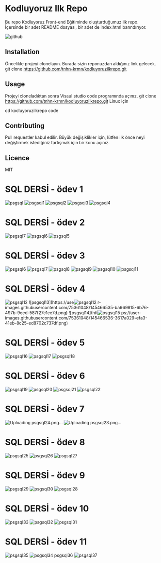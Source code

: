 # Kodluyoruz Ilk Repo 
Bu repo Kodluyoruz  Front-end Eğitiminde oluşturduğumuz ilk repo. İçersinde bir adet 
README dosyası, bir adet de index.html barındırıyor.

![github](https://user-images.githubusercontent.com/75361048/144909000-f9264439-e02c-4206-9bc0-4f781c9e96bb.png)


## Installation
Öncelikle projeyi  clonelayın. Burada sizin reponuzdan aldığınız link gelecek.
git clone https://github.com/tnhn-krmn/kodluyoruzilkrepo.git

## Usage
Projeyi cloneladıktan sonra Visaul studio code programında açınız.
git clone https://github.com/tnhn-krmn/kodluyoruzilkrepo.git
Linux için

cd kodluyoruzilkrepo
code

## Contributing
Pull requestler kabul edilir. Büyük değişiklikler için, lütfen ilk önce neyi değiştirmek 
istediğiniz tartışmak için bir konu açınız.

## Licence
MIT 


# SQL DERSİ - ödev 1
![psgsql](https://user-images.githubusercontent.com/75361048/145451096-f827e4c4-d12c-4bcb-ac08-67e7a4bc9cb5.png)
![psgsql1](https://user-images.githubusercontent.com/75361048/145451101-38f4fb2d-431d-4d10-9952-31b06bdeadd7.png)
![psgsql2](https://user-images.githubusercontent.com/75361048/145451103-7cabd025-ed7a-473e-bdf4-96d9a7077461.png)
![psgsql3](https://user-images.githubusercontent.com/75361048/145451107-32a16399-7eab-49b4-80cf-58d7fb8bec3e.png)
![psgsql4](https://user-images.githubusercontent.com/75361048/145451111-39885a01-02b0-4c90-99ac-d8f32c631137.png)

# SQL DERSİ - ödev 2
![psgsql7](https://user-images.githubusercontent.com/75361048/145458503-658fc987-fbd2-4556-a62d-be5b3e3577e4.png)
![psgsql6](https://user-images.githubusercontent.com/75361048/145458496-2ac2040d-a689-4b7c-8be3-3d72c5dd26dc.png)
![psgsql5](https://user-images.githubusercontent.com/75361048/145458489-c10b7ae3-e076-45c1-b65c-ba38e99b6a51.png)

# SQL DERSİ - ödev 3
![psgsql6](https://user-images.githubusercontent.com/75361048/145462842-616b6a9a-e3f1-4e90-8d58-d7058ddb1cd7.png)
![psgsql7](https://user-images.githubusercontent.com/75361048/145462854-69818cef-4603-4a1c-bca0-e1b3e95b4459.png)
![psgsql8](https://user-images.githubusercontent.com/75361048/145462855-d7adc7c1-5114-4bde-9cb4-e58e51a85d2a.png)
![psgsql9](https://user-images.githubusercontent.com/75361048/145462859-ca05a519-6ded-4cc9-a776-d2bd86f78f5b.png)
![psgsql10](https://user-images.githubusercontent.com/75361048/145462863-ebce3ef7-a319-4413-9fa8-8545f0d0e3c6.png)
![psgsql11](https://user-images.githubusercontent.com/75361048/145462864-dfc552ba-4508-477a-834f-3b54960c7ece.png)

# SQL DERSİ - ödev 4
![psgsql12](https://user-images.githubusercontent.com/75361048/145466530-91e1b823-020c-4bd8-9747-f735d02de9d7.png)
![psgsql13](https://use![psgsql12](https://user-images.githubusercontent.com/75361048/145466596-e53f101e-9908-46f5-8c34-4d4614ccdd74.png)
r-images.githubusercontent.com/75361048/145466535-ba969815-6b76-497b-9eed-587f27c1ee7d.png)
![psgsql14](htt![psgsql15](https://user-images.githubusercontent.com/75361048/145466573-769f2812-06ea-4d06-ac38-9c456c08fd09.png)
ps://user-images.githubusercontent.com/75361048/145466536-3617a029-efa3-41eb-8c25-ed8702c737df.png)

# SQL DERSİ - ödev 5
![psgsql16](https://user-images.githubusercontent.com/75361048/146258416-16d9a7eb-e151-4acb-be6c-abea45d62d4a.png)
![psgsql17](https://user-images.githubusercontent.com/75361048/146258422-99bd82b5-0f19-4d58-99cf-5bf70a4ebe02.png)
![psgsql18](https://user-images.githubusercontent.com/75361048/146258427-9a87af95-d7ac-4736-bd00-92d8c76bbde4.png)

# SQL DERSİ - ödev 6
![psgsql19](https://user-images.githubusercontent.com/75361048/146443653-c2d38464-050d-4709-9a0c-6b1e080961e6.png)
![psgsql20](https://user-images.githubusercontent.com/75361048/146443654-f0bc0a1c-6798-4179-ac77-95c69b1e50c7.png)
![psgsql21](https://user-images.githubusercontent.com/75361048/146443655-d7d1b928-5226-4c85-9ac8-1a505deefe45.png)
![psgsql22](https://user-images.githubusercontent.com/75361048/146443657-2b3142aa-3c4e-4b2e-989b-f9bfae1a06a7.png)


# SQL DERSİ - ödev 7
![Uploading psgsql24.png…]()
![Uploading psgsql23.png…]()

# SQL DERSİ - ödev 8

![psgsql25](https://user-images.githubusercontent.com/75361048/146987374-c4dd5283-9d5f-4067-89da-e8c647d2e896.png)
![psgsql26](https://user-images.githubusercontent.com/75361048/146987378-ca462e3c-196a-42fa-98b0-3e97565858e2.png)
![psgsql27](https://user-images.githubusercontent.com/75361048/146987381-23c392b4-7748-44cc-a74c-650d4eab8d86.png)

# SQL DERSİ - ödev 9
![psgsql29](https://user-images.githubusercontent.com/75361048/147416346-a22d441a-f580-4e04-8502-418a68a36ce1.png)
![psgsql30](https://user-images.githubusercontent.com/75361048/147416348-3b294854-efa0-4048-b3ee-75459fe75466.png)
![psgsql28](https://user-images.githubusercontent.com/75361048/147416345-4ed4d9b7-0ea3-4788-98c5-f6da518cff21.png)

# SQL DERSİ - ödev 10
![psgsql33](https://user-images.githubusercontent.com/75361048/147417949-353af616-8293-4ec3-838f-13c271a3e3e2.png)
![psgsql32](https://user-images.githubusercontent.com/75361048/147417950-1b78196d-3b71-4b41-805a-2c21599521b0.png)
![psgsql31](https://user-images.githubusercontent.com/75361048/147417953-a26e79d7-4456-4cbd-8605-62d9d98aabce.png)

# SQL DERSİ - ödev 11


![psgsql35](https://user-images.githubusercontent.com/75361048/147418449-b15f83f7-f455-4662-b28a-f84e2378443b.png)
![![psgsql34](https://user-images.githubusercontent.com/75361048/147418452-32e1f00b-1488-4cc3-90e4-3228b741e73d.png)
psgsql36](https://user-images.githubusercontent.com/75361048/147418451-4819c015-2b1d-4b33-ba34-ef3d750d6c80.png)
![psgsql37](https://user-images.githubusercontent.com/75361048/147418479-0ee48bb0-a936-49ca-b0ca-9a9f4c6419ab.png)



